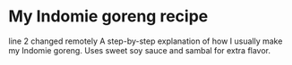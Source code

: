 # My Indomie goreng recipe
line 2 changed remotely
A step-by-step explanation of how I usually make my Indomie goreng. Uses sweet soy sauce and sambal for extra flavor.
